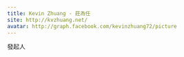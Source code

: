 ```yaml
---
title: Kevin Zhuang - 莊為任
site: http://kvzhuang.net/
avatar: http://graph.facebook.com/kevinzhuang72/picture
---
```


發起人
